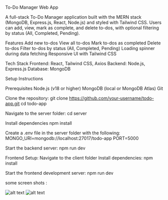 To-Do Manager Web App

A full-stack To-Do Manager application built with the MERN stack (MongoDB, Express.js, React, Node.js) and styled with Tailwind CSS. Users can add, view, mark as complete, and delete to-dos, with optional filtering by status (All, Completed, Pending).

Features
Add new to-dos
View all to-dos
Mark to-dos as completed
Delete to-dos
Filter to-dos by status (All, Completed, Pending)
Loading spinner during data fetching
Responsive UI with Tailwind CSS

Tech Stack
Frontend: React, Tailwind CSS, Axios
Backend: Node.js, Express.js
Database: MongoDB

Setup Instructions

Prerequisites
Node.js (v18 or higher)
MongoDB (local or MongoDB Atlas)
Git

Clone the repository:
git clone https://github.com/your-username/todo-app.git
cd todo-app

Navigate to the server folder:
cd server

Install dependencies
npm install

Create a .env file in the server folder with the following:
MONGO_URI=mongodb://localhost:27017/todo-app
PORT=5000

Start the backend server:
npm run dev


Frontend Setup:
Navigate to the client folder
Install dependencies: npm install

Start the frontend development server: npm run dev

some screen shots :

![alt text](<Screenshot 2025-04-22 at 10.54.02 PM.png>)
![alt text](<Screenshot 2025-04-22 at 10.54.09 PM.png>)